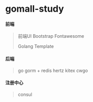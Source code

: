 # gomall-study

#### 前端

> 前端UI Bootstrap Fontawesome   
>
> Golang Template

#### 后端

> go
> gorm + redis
> hertz
> kitex
> cwgo

#### 注册中心 
> consul
